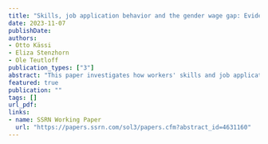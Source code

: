 ```yaml
---
title: "Skills, job application behavior and the gender wage gap: Evidence from online freelancing"
date: 2023-11-07
publishDate: 
authors:
- Otto Kässi
- Eliza Stenzhorn
- Ole Teutloff
publication_types: ["3"]
abstract: "This paper investigates how workers' skills and job application behavior contribute to the gender wage gap using data from a leading online labor platform. We utilize machine learning models to quantify the value of workers' skills and estimate their impact on wages. We find a substantial raw gender wage gap of over 30\% that can, however, be fully accounted for by three factors: differences in workers' skills, differences in the projects they apply to, and differences in asking wages. Our findings indicate no employer discrimination based on gender. Instead, the gender wage gap emerges because men and women seem to use the platform in different ways. Women prioritize consistent income, while men pursue higher-paying, occasional gigs. These differences likely stem from different constraints and labor market opportunities outside the platform. According to our results, the flexibility of the online gig economy is unlikely to favor women. "
featured: true
publication: ""
tags: []
url_pdf: 
links:
- name: SSRN Working Paper
  url: "https://papers.ssrn.com/sol3/papers.cfm?abstract_id=4631160"
---
```

